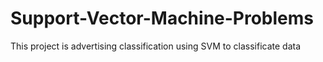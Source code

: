 # Support-Vector-Machine-Problems
This project is advertising classification using SVM to classificate data
